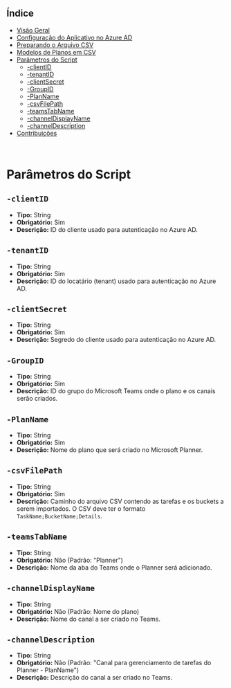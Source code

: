 ## Índice

- [Visão Geral](#visao-geral)
- [Configuração do Aplicativo no Azure AD](./azure-ad-setup.md)
- [Preparando o Arquivo CSV](./csv-templates.md)
- [Modelos de Planos em CSV](./csv-templates.md)
- [Parâmetros do Script](./script-parameters.md)
    - [-clientID](#-clientid)
    - [-tenantID](#-tenantid)
    - [-clientSecret](#-clientsecret)
    - [-GroupID](#-groupid)
    - [-PlanName](#-planname)
    - [-csvFilePath](#-csvfilepath)
    - [-teamsTabName](#-teamstabname)
    - [-channelDisplayName](#-channeldisplayname)
    - [-channelDescription](#-channeldescription)
- [Contribuições](./contributing.md)

<br>


# Parâmetros do Script

## `-clientID`

- **Tipo:** String
- **Obrigatório:** Sim
- **Descrição:** ID do cliente usado para autenticação no Azure AD.

## `-tenantID`

- **Tipo:** String
- **Obrigatório:** Sim
- **Descrição:** ID do locatário (tenant) usado para autenticação no Azure AD.

## `-clientSecret`

- **Tipo:** String
- **Obrigatório:** Sim
- **Descrição:** Segredo do cliente usado para autenticação no Azure AD.

## `-GroupID`

- **Tipo:** String
- **Obrigatório:** Sim
- **Descrição:** ID do grupo do Microsoft Teams onde o plano e os canais serão criados.

## `-PlanName`

- **Tipo:** String
- **Obrigatório:** Sim
- **Descrição:** Nome do plano que será criado no Microsoft Planner.

## `-csvFilePath`

- **Tipo:** String
- **Obrigatório:** Sim
- **Descrição:** Caminho do arquivo CSV contendo as tarefas e os buckets a serem importados. O CSV deve ter o formato `TaskName;BucketName;Details`.

## `-teamsTabName`

- **Tipo:** String
- **Obrigatório:** Não (Padrão: "Planner")
- **Descrição:** Nome da aba do Teams onde o Planner será adicionado.

## `-channelDisplayName`

- **Tipo:** String
- **Obrigatório:** Não (Padrão: Nome do plano)
- **Descrição:** Nome do canal a ser criado no Teams.

## `-channelDescription`

- **Tipo:** String
- **Obrigatório:** Não (Padrão: "Canal para gerenciamento de tarefas do Planner - PlanName")
- **Descrição:** Descrição do canal a ser criado no Teams.
